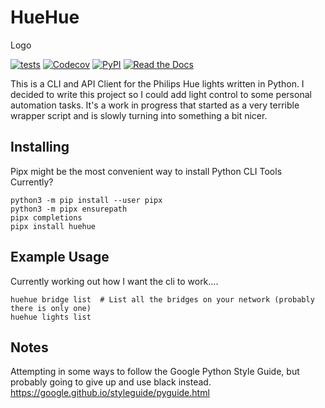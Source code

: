 # HueHue

Logo

[![tests](https://github.com/zenware/huehue/workflows/tests/badge.svg)](https://github.com/zenware/huehue/actions?workflow=tests)
[![Codecov](https://codecov.io/gh/zenware/huehue/branch/master/graph/badge.svg)](https://codecov.io/gh/zenware/huehue)
[![PyPI](https://img.shields.io/pypi/v/huehue.svg)](https://pypi.org/project/huehue/)
[![Read the Docs](https://readthedocs.org/projects/huehue/badge/)](https://hypermodern-python.readthedocs.io/)

This is a CLI and API Client for the Philips Hue lights written in Python.
I decided to write this project so I could add light control to some personal automation tasks.
It's a work in progress that started as a very terrible wrapper script and is slowly turning into something a bit nicer.

## Installing

Pipx might be the most convenient way to install Python CLI Tools Currently?
```
python3 -m pip install --user pipx
python3 -m pipx ensurepath
pipx completions
pipx install huehue
```

## Example Usage
Currently working out how I want the cli to work....
```
huehue bridge list  # List all the bridges on your network (probably there is only one)
huehue lights list  
```

## Notes

Attempting in some ways to follow the Google Python Style Guide, but probably going to give up and use black instead.
https://google.github.io/styleguide/pyguide.html
